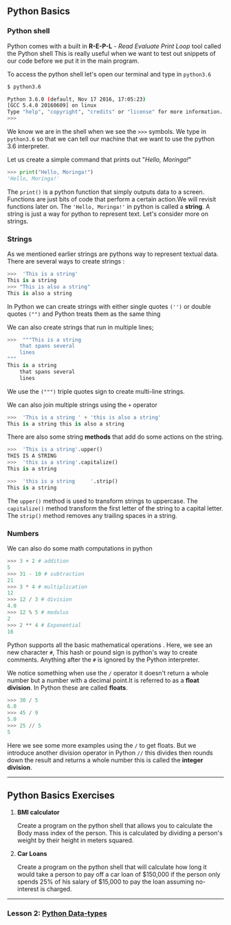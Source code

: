 ## Python Basics


### Python shell

Python comes with a built in  **R-E-P-L** - _Read Evaluate Print Loop_ tool called the Python shell
This is really useful when we want to test out snippets of our code before we put it in the main program.

To access the python shell let's open our terminal and type in `python3.6`

```bash
$ python3.6

Python 3.6.0 (default, Nov 17 2016, 17:05:23)
[GCC 5.4.0 20160609] on linux
Type "help", "copyright", "credits" or "license" for more information.
>>>
```
We know we are in the shell when we see the `>>>` symbols. We type in `python3.6` so that we can tell our machine that we want to use the python 3.6 interpreter.

Let us create a simple  command that prints out "_Hello, Moringa!_"
```python
>>> print("Hello, Moringa!")
'Hello, Moringa!'
```
The `print()` is a python function that simply outputs data to a screen. Functions are just bits of code that perform a certain action.We will revisit functions later on.
The `'Hello, Moringa!'` in python is called a **string**. A string is just a way for python to represent text.  Let's consider more on strings.

### Strings

As we mentioned earlier strings are pythons way to represent textual data.
There are several ways to create strings :
```python
>>>  'This is a string'
This is a string
>>> "This is also a string"
This is also a string

```
In Python we can create strings with either single quotes `('')` or double quotes `("")` and Python treats them as the same thing

We can also create strings that run in multiple lines;

```python
>>>  """This is a string
    that spans several
    lines
"""
This is a string
    that spans several
    lines
```

We use the `(""")` triple quotes sign to create multi-line strings.

We can also join multiple strings using the `+` operator

```python
>>>  'This is a string ' + 'this is also a string'
This is a string this is also a string

```
There are also some string **methods** that add do some actions on the string.

```python
>>>  'This is a string'.upper()
THIS IS A STRING
>>>  'this is a string'.capitalize()
This is a string

>>>  'this is a string     '.strip()
This is a string
```
The `upper()` method is used to transform strings to uppercase. The `capitalize()` method transform the first letter of the string to a capital letter. The `strip()` method removes any trailing spaces in a string.

### Numbers

We can also do some math computations in python
```python
>>> 3 + 2 # addition
5
>>> 31 - 10 # subtraction
21
>>> 3 * 4 # multiplication
12
>>> 12 / 3 # division
4.0
>>> 12 % 5 # modulus
2
>>> 2 ** 4 # Exponential
16

```
Python supports all the basic mathematical operations . Here, we see an new character `#`, This hash or pound sign is python's way to create comments. Anything after the `#` is ignored by the Python interpreter.

We notice something when use the `/` operator it doesn't return a whole number but a number with a decimal point.It is referred to as a **float division**. In Python these are called **floats**.

```python
>>> 30 / 5
6.0
>>> 45 / 9
5.0
>>> 25 // 5
5
```
Here we see some more examples using the `/` to get floats. But we introduce another division operator in Python `//` this divides then rounds down the result and returns a whole number this is called the **integer division**.

---
## Python Basics Exercises

1. **BMI calculator**

	Create a program on the  python shell that allows you to calculate the Body mass index of the person. This is calculated by dividing a person's weight by their height in meters squared.


2. **Car Loans**

	Create a program on the python shell that will calculate how long it would take a person to pay off a car loan of $150,000 if the person only spends 25% of his salary of $15,000 to pay the loan  assuming no-interest is charged.

---
### Lesson 2: [Python Data-types](./02_python_datatypes.md)
